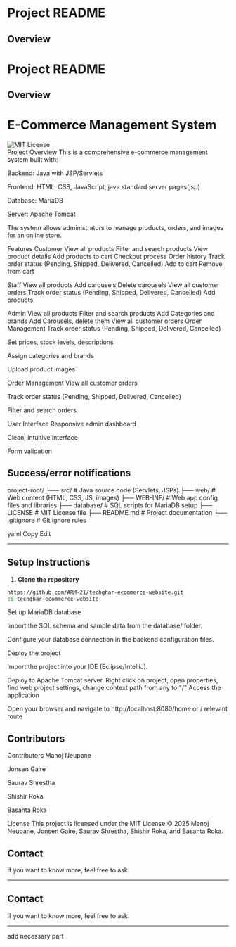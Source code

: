 # Project README

## Overview
# Project README

## Overview
# E-Commerce Management System  
![MIT License](https://img.shields.io/badge/License-MIT-green.svg)  
Project Overview
This is a comprehensive e-commerce management system built with:

Backend: Java with JSP/Servlets

Frontend: HTML, CSS, JavaScript, java standard server pages(jsp)

Database: MariaDB

Server: Apache Tomcat

The system allows administrators to manage products, orders, and images for an online store.

Features
Customer
View all products
Filter and search products
View product details
Add products to cart
Checkout process
Order history
Track order status (Pending, Shipped, Delivered, Cancelled)
Add to cart
Remove from cart

Staff
View all products
Add carousels
Delete carousels
View all customer orders
Track order status (Pending, Shipped, Delivered, Cancelled)
Add products

Admin
View all products
Filter and search products
Add Categories and brands
Add Carousels, delete them
View all customer orders
Order Management
Track order status (Pending, Shipped, Delivered, Cancelled)

Set prices, stock levels, descriptions

Assign categories and brands

Upload product images

Order Management
View all customer orders

Track order status (Pending, Shipped, Delivered, Cancelled)

Filter and search orders

User Interface
Responsive admin dashboard

Clean, intuitive interface

Form validation

Success/error notifications
---
project-root/
├── src/ # Java source code (Servlets, JSPs)
├── web/ # Web content (HTML, CSS, JS, images)
├── WEB-INF/ # Web app config files and libraries
├── database/ # SQL scripts for MariaDB setup
├── LICENSE # MIT License file
├── README.md # Project documentation
└── .gitignore # Git ignore rules

yaml
Copy
Edit

---

## Setup Instructions

1. **Clone the repository**

```bash
https://github.com/ARM-21/techghar-ecommerce-website.git
cd techghar-ecommerce-website
``` 
Set up MariaDB database

Import the SQL schema and sample data from the database/ folder.

Configure your database connection in the backend configuration files.

Deploy the project

Import the project into your IDE (Eclipse/IntelliJ).

Deploy to Apache Tomcat server.
Right click on project, open properties, find web project settings, change context path from any to "/"
Access the application

Open your browser and navigate to http://localhost:8080/home
or / relevant route


## Contributors
Contributors
Manoj Neupane

Jonsen Gaire

Saurav Shrestha

Shishir Roka

Basanta Roka

License
This project is licensed under the MIT License © 2025
Manoj Neupane, Jonsen Gaire, Saurav Shrestha, Shishir Roka, and Basanta Roka.
## Contact

If you want to know more, feel free to ask.

---
## Contact

If you want to know more, feel free to ask.

---
  add necessary part
